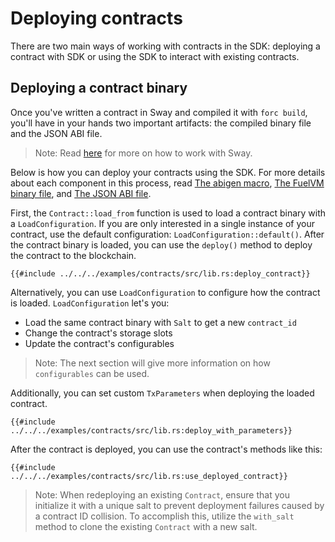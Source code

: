 # Deploying contracts

There are two main ways of working with contracts in the SDK: deploying a contract with SDK or using the SDK to interact with existing contracts.

## Deploying a contract binary

<!-- This section should explain the artifacts produced by `forc build`  -->
<!-- build:example:start -->
Once you've written a contract in Sway and compiled it with `forc build`, you'll have in your hands two important artifacts: the compiled binary file and the JSON ABI file.
<!-- build:example:end -->
> Note: Read [here](https://docs.fuel.network/guides/quickstart/) for more on how to work with Sway.

Below is how you can deploy your contracts using the SDK. For more details about each component in this process, read [The abigen macro](../abigen/the-abigen-macro.md), [The FuelVM binary file](./the-fuelvm-binary-file.md), and [The JSON ABI file](../abigen/the-json-abi-file.md).

<!-- This section should explain how to load and deploy a contract  -->
<!-- deploy:example:start -->
First, the `Contract::load_from` function is used to load a contract binary with a `LoadConfiguration`. If you are only interested in a single instance of your contract, use the default configuration: `LoadConfiguration::default()`. After the contract binary is loaded, you can use the `deploy()` method to deploy the contract to the blockchain.
<!-- deploy:example:end -->

```rust,ignore
{{#include ../../../examples/contracts/src/lib.rs:deploy_contract}}
```

Alternatively, you can use `LoadConfiguration` to configure how the contract is loaded. `LoadConfiguration` let's you:

- Load the same contract binary with `Salt` to get a new `contract_id`
- Change the contract's storage slots
- Update the contract's configurables
> Note: The next section will give more information on how `configurables` can be used.

Additionally, you can set custom `TxParameters` when deploying the loaded contract.

```rust,ignore
{{#include ../../../examples/contracts/src/lib.rs:deploy_with_parameters}}
```

After the contract is deployed, you can use the contract's methods like this:

```rust,ignore
{{#include ../../../examples/contracts/src/lib.rs:use_deployed_contract}}
```

> Note: When redeploying an existing `Contract`, ensure that you initialize it with a unique salt to prevent deployment failures caused by a contract ID collision. To accomplish this, utilize the `with_salt` method to clone the existing `Contract` with a new salt.
